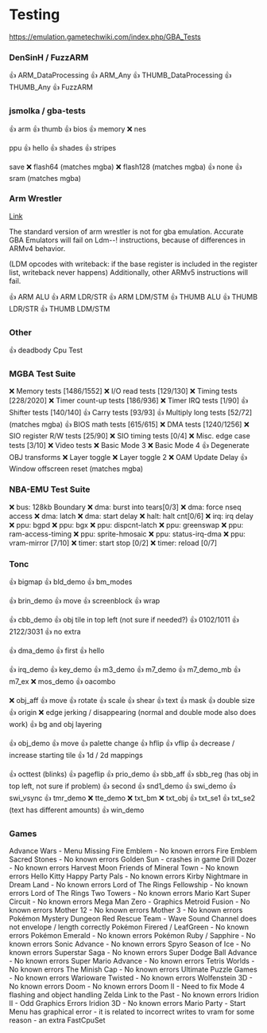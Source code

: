 # Testing

https://emulation.gametechwiki.com/index.php/GBA_Tests

### DenSinH / FuzzARM

👍 ARM_DataProcessing
👍 ARM_Any
👍 THUMB_DataProcessing
👍 THUMB_Any
👍 FuzzARM

### jsmolka / gba-tests

👍 arm
👍 thumb
👍 bios
👍 memory
❌ nes

   ppu
👍 hello
👍 shades
👍 stripes

   save
❌ flash64 (matches mgba)
❌ flash128 (matches mgba)
👍 none
👍 sram (matches mgba)

### Arm Wrestler

[Link](https://github.com/destoer/armwrestler-gba-fixed/)

The standard version of arm wrestler is not for gba emulation.
Accurate GBA Emulators will fail on Ldm--! instructions, because of differences
in ARMv4 behavior.

(LDM opcodes with writeback: if the base register is included in the register list, writeback never happens)
Additionally, other ARMv5 instructions will fail.

👍 ARM ALU
👍 ARM LDR/STR
👍 ARM LDM/STM
👍 THUMB ALU
👍 THUMB LDR/STR
👍 THUMB LDM/STM

### Other
 
👍 deadbody Cpu Test

### MGBA Test Suite

❌ Memory tests [1486/1552]
❌ I/O read tests [129/130]
❌ Timing tests [228/2020]
❌ Timer count-up tests [186/936]
❌ Timer IRQ tests [1/90]
👍 Shifter tests [140/140]
👍 Carry tests [93/93]
👍 Multiply long tests [52/72] (matches mgba)
👍 BIOS math tests [615/615]
❌ DMA tests [1240/1256]
❌ SIO register R/W tests [25/90]
❌ SIO timing tests [0/4]
❌ Misc. edge case tests [3/10]
❌ Video tests
    ❌ Basic Mode 3
    ❌ Basic Mode 4
    👍 Degenerate OBJ transforms
    ❌ Layer toggle
    ❌ Layer toggle 2
    ❌ OAM Update Delay
    👍 Window offscreen reset (matches mgba)

### NBA-EMU Test Suite

❌ bus: 128kb Boundary
❌ dma: burst into tears[0/3]
❌ dma: force nseq access
❌ dma: latch
❌ dma: start delay
❌ halt: halt cnt[0/6]
❌ irq: irq delay
❌ ppu: bgpd
❌ ppu: bgx
❌ ppu: dispcnt-latch
❌ ppu: greenswap
❌ ppu: ram-access-timing
❌ ppu: sprite-hmosaic
❌ ppu: status-irq-dma
❌ ppu: vram-mirror [7/10]
❌ timer: start stop [0/2]
❌ timer: reload [0/7]

### Tonc

👍 bigmap
👍 bld_demo
👍 bm_modes

👍 brin_demo
   👍 move
   👍 screenblock
   👍 wrap

👍 cbb_demo
    👍 obj tile in top left (not sure if needed?)
    👍 0102/1011
    👍 2122/3031
    👍 no extra

👍 dma_demo
👍 first
👍 hello

👍 irq_demo
👍 key_demo
👍 m3_demo
👍 m7_demo
👍 m7_demo_mb
👍 m7_ex
❌ mos_demo
👍 oacombo

❌ obj_aff
   👍 move
   👍 rotate
   👍 scale
   👍 shear
   👍 text
   👍 mask
   👍 double size
   👍 origin
   ❌ edge jerking / disappearing (normal and double mode also does work)
   👍 bg and obj layering

👍 obj_demo
    👍 move
    👍 palette change
    👍 hflip
    👍 vflip
    👍 decrease / increase starting tile
    👍 1d / 2d mappings

👍 octtest (blinks)
👍 pageflip
👍 prio_demo
👍 sbb_aff
👍 sbb_reg (has obj in top left, not sure if problem)
👍 second
👍 snd1_demo
👍 swi_demo
👍 swi_vsync
👍 tmr_demo
❌ tte_demo
❌ txt_bm
❌ txt_obj
👍 txt_se1
👍 txt_se2 (text has different amounts)
👍 win_demo

### Games

Advance Wars
    - Menu Missing
Fire Emblem
    - No known errors
Fire Emblem Sacred Stones
    - No known errors
Golden Sun
    - crashes in game
Drill Dozer
    - No known errors
Harvest Moon Friends of Mineral Town
    - No known errors
Hello Kitty Happy Party Pals
    - No known errors
Kirby Nightmare in Dream Land
    - No known errors
Lord of The Rings Fellowship
    - No known errors
Lord of The Rings Two Towers
    - No known errors
Mario Kart Super Circuit
    - No known errors
Mega Man Zero
    - Graphics
Metroid Fusion
    - No known errors
Mother 12
    - No known errors
Mother 3
    - No known errors
Pokémon Mystery Dungeon Red Rescue Team
    - Wave Sound Channel does not envelope / length correctly
Pokémon Firered / LeafGreen
    - No known errors
Pokémon Emerald
    - No known errors
Pokémon Ruby / Sapphire
    - No known errors
Sonic Advance
    - No known errors
Spyro Season of Ice
    - No known errors
Superstar Saga
    - No known errors
Super Dodge Ball Advance
    - No known errors
Super Mario Advance
    - No known errors
Tetris Worlds
    - No known errors
The Minish Cap
    - No known errors
Ultimate Puzzle Games
    - No known errors
Warioware Twisted
    - No known errors
Wolfenstein 3D
    - No known errors
Doom
    - No known errors
Doom II
    - Need to fix Mode 4 flashing and object handling
Zelda Link to the Past
    - No known errors
Iridion II
    - Odd Graphics Errors
Iridion 3D
    - No known errors
Mario Party
    - Start Menu has graphical error - it is related to incorrect writes
    to vram for some reason - an extra FastCpuSet

